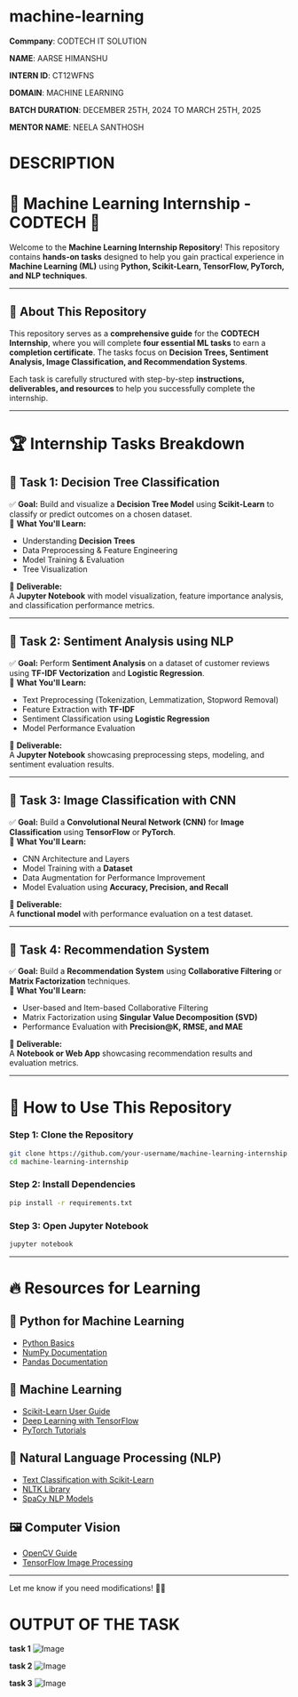 # machine-learning

**Commpany**: CODTECH IT SOLUTION

**NAME**: AARSE HIMANSHU

**INTERN ID**: CT12WFNS

**DOMAIN**: MACHINE LEARNING

**BATCH DURATION**: DECEMBER 25TH, 2024 TO MARCH 25TH, 2025

**MENTOR NAME**: NEELA SANTHOSH

# DESCRIPTION 

# 🌟 Machine Learning Internship - CODTECH 🚀  
Welcome to the **Machine Learning Internship Repository**! This repository contains **hands-on tasks** designed to help you gain practical experience in **Machine Learning (ML)** using **Python, Scikit-Learn, TensorFlow, PyTorch, and NLP techniques**.  

---

## 📌 About This Repository  
This repository serves as a **comprehensive guide** for the **CODTECH Internship**, where you will complete **four essential ML tasks** to earn a **completion certificate**. The tasks focus on **Decision Trees, Sentiment Analysis, Image Classification, and Recommendation Systems**.  

Each task is carefully structured with step-by-step **instructions, deliverables, and resources** to help you successfully complete the internship.  

---

# 🏆 Internship Tasks Breakdown  

## 📍 Task 1: Decision Tree Classification  
✅ **Goal:** Build and visualize a **Decision Tree Model** using **Scikit-Learn** to classify or predict outcomes on a chosen dataset.  
📌 **What You'll Learn:**  
- Understanding **Decision Trees**  
- Data Preprocessing & Feature Engineering  
- Model Training & Evaluation  
- Tree Visualization  

📜 **Deliverable:**  
A **Jupyter Notebook** with model visualization, feature importance analysis, and classification performance metrics.  

---

## 📍 Task 2: Sentiment Analysis using NLP  
✅ **Goal:** Perform **Sentiment Analysis** on a dataset of customer reviews using **TF-IDF Vectorization** and **Logistic Regression**.  
📌 **What You'll Learn:**  
- Text Preprocessing (Tokenization, Lemmatization, Stopword Removal)  
- Feature Extraction with **TF-IDF**  
- Sentiment Classification using **Logistic Regression**  
- Model Performance Evaluation  

📜 **Deliverable:**  
A **Jupyter Notebook** showcasing preprocessing steps, modeling, and sentiment evaluation results.  

---

## 📍 Task 3: Image Classification with CNN  
✅ **Goal:** Build a **Convolutional Neural Network (CNN)** for **Image Classification** using **TensorFlow** or **PyTorch**.  
📌 **What You'll Learn:**  
- CNN Architecture and Layers  
- Model Training with a **Dataset**  
- Data Augmentation for Performance Improvement  
- Model Evaluation using **Accuracy, Precision, and Recall**  

📜 **Deliverable:**  
A **functional model** with performance evaluation on a test dataset.  

---

## 📍 Task 4: Recommendation System  
✅ **Goal:** Build a **Recommendation System** using **Collaborative Filtering** or **Matrix Factorization** techniques.  
📌 **What You'll Learn:**  
- User-based and Item-based Collaborative Filtering  
- Matrix Factorization using **Singular Value Decomposition (SVD)**  
- Performance Evaluation with **Precision@K, RMSE, and MAE**  

📜 **Deliverable:**  
A **Notebook or Web App** showcasing recommendation results and evaluation metrics.  

---

# 🎯 How to Use This Repository  

### Step 1: Clone the Repository  
```bash
git clone https://github.com/your-username/machine-learning-internship.git
cd machine-learning-internship
```

### Step 2: Install Dependencies  
```bash
pip install -r requirements.txt
```

### Step 3: Open Jupyter Notebook  
```bash
jupyter notebook
```

---

# 🔥 Resources for Learning  

## 📘 Python for Machine Learning  
- [Python Basics](https://docs.python.org/3/tutorial/)  
- [NumPy Documentation](https://numpy.org/doc/stable/)  
- [Pandas Documentation](https://pandas.pydata.org/docs/)  

## 🤖 Machine Learning  
- [Scikit-Learn User Guide](https://scikit-learn.org/stable/user_guide.html)  
- [Deep Learning with TensorFlow](https://www.tensorflow.org/tutorials)  
- [PyTorch Tutorials](https://pytorch.org/tutorials/)  

## 🧠 Natural Language Processing (NLP)  
- [Text Classification with Scikit-Learn](https://scikit-learn.org/stable/tutorial/text_analytics/working_with_text_data.html)  
- [NLTK Library](https://www.nltk.org/)  
- [SpaCy NLP Models](https://spacy.io/models)  

## 🖼️ Computer Vision  
- [OpenCV Guide](https://opencv.org/)  
- [TensorFlow Image Processing](https://www.tensorflow.org/tutorials/images/classification)  

---




Let me know if you need modifications! 🚀🔥
# OUTPUT OF THE TASK
**task 1**
![Image](https://github.com/user-attachments/assets/a90829a1-10dd-4682-8957-2286d8d1abdb)

**task 2**
![Image](https://github.com/user-attachments/assets/5cbc6c95-ce4a-48cf-b2ad-07c8de5379ad)

**task 3**
![Image](https://github.com/user-attachments/assets/3f318878-1da0-4e20-bd3f-4f912d5381b1)

